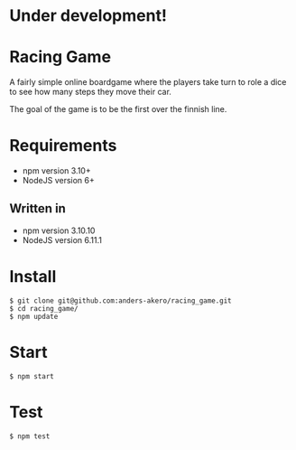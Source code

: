 # Under development!

# Racing Game
A fairly simple online boardgame where the players take turn to role a dice to see how many steps they move their car.

The goal of the game is to be the first over the finnish line.

# Requirements
* npm version 3.10+
* NodeJS version 6+
## Written in 
* npm version 3.10.10
* NodeJS version 6.11.1

# Install
```
$ git clone git@github.com:anders-akero/racing_game.git
$ cd racing_game/
$ npm update
```

# Start
```
$ npm start
```

# Test
```
$ npm test
```
